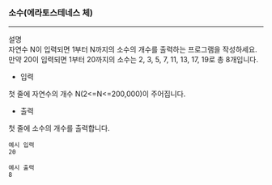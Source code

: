 ### 소수(에라토스테네스 체)

---
설명 <br>
자연수 N이 입력되면 1부터 N까지의 소수의 개수를 출력하는 프로그램을 작성하세요.<br>
만약 20이 입력되면 1부터 20까지의 소수는 2, 3, 5, 7, 11, 13, 17, 19로 총 8개입니다.

- 입력

첫 줄에 자연수의 개수 N(2<=N<=200,000)이 주어집니다.

- 출력

첫 줄에 소수의 개수를 출력합니다.

```
예시 입력
20
```

```
예시 출력
8
```